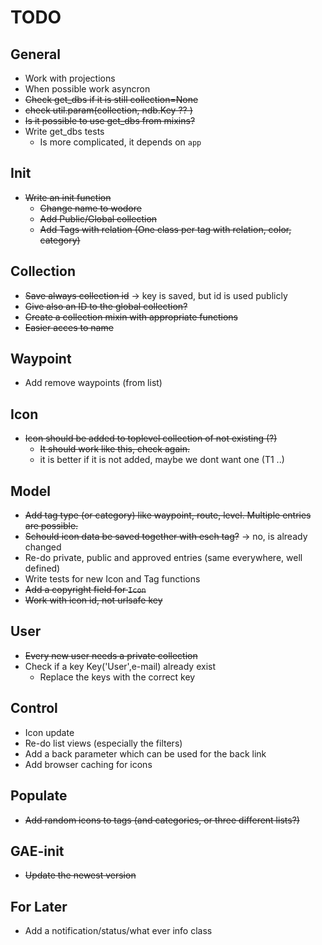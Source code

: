 TODO
=====

General
---------
* Work with projections
* When possible work asyncron
* ~~Check get_dbs if it is still collection=None~~
* ~~check util.param(collection, ndb.Key ?? )~~
* ~~Is it possible to use get_dbs from mixins?~~
* Write get_dbs tests
  - Is more complicated, it depends on `app`

Init
------
* ~~Write an init function~~
  - ~~Change name to wodore~~
  - ~~Add Public/Global collection~~
  - ~~Add Tags with relation (One class per tag with relation, color, category)~~

Collection
----------
* ~~Save always collection id~~ -> key is saved, but id is used publicly
* ~~Give also an ID to the global collection?~~
* ~~Create a collection mixin with appropriate functions~~
* ~~Easier acces to name~~

Waypoint
---------
* Add remove waypoints (from list)

Icon
----
* ~~Icon should be added to toplevel collection of not existing (?)~~
  - ~~It should work like this, check again.~~
  - it is better if it is not added, maybe we dont want one (T1 ..)

Model
------
* ~~Add tag type (or category) like waypoint, route, level. Multiple entries are possible.~~
* ~~Schould icon data be saved together with esch tag?~~ -> no, is already changed
* Re-do private, public and approved entries (same everywhere, well defined)
* Write tests for new Icon and Tag functions
* ~~Add a copyright field for `Icon`~~
* ~~Work with icon id, not urlsafe key~~

User
----
* ~~Every new user needs a private collection~~
* Check if a key Key('User',e-mail) already exist
  - Replace the keys with the correct key

Control
--------
* Icon update
* Re-do list views (especially the filters)
* Add a back parameter which can be used for the back link
* Add browser caching for icons

Populate
---------
* ~~Add random icons to tags (and categories, or three different lists?)~~

GAE-init
--------
* ~~Update the newest version~~

For Later
---------
* Add a notification/status/what ever info class
